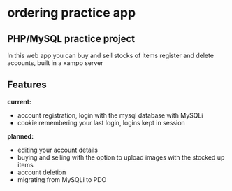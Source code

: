 # ordering practice app

## PHP/MySQL practice project
In this web app you can buy and sell stocks of items register and delete accounts, built in a xampp server

## Features
**current:**

 - account registration, login with the mysql database with MySQLi
 - cookie remembering your last login, logins kept in session
 
 **planned:**
 - editing your account details
 - buying and selling with the option to upload images with the stocked up items
 - account deletion
 - migrating from MySQLi to PDO